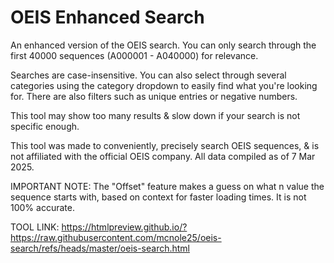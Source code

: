 # OEIS Enhanced Search

An enhanced version of the OEIS search. You can only search through the first 40000 sequences (A000001 - A040000) for relevance.

Searches are case-insensitive. You can also select through several categories using the category dropdown to easily find what you're looking for. There are also filters such as unique entries or negative numbers.

This tool may show too many results & slow down if your search is not specific enough.

This tool was made to conveniently, precisely search OEIS sequences, & is not affiliated with the official OEIS company. All data compiled as of 7 Mar 2025.

IMPORTANT NOTE: The "Offset" feature makes a guess on what n value the sequence starts with, based on context for faster loading times. It is not 100% accurate.

TOOL LINK: https://htmlpreview.github.io/?https://raw.githubusercontent.com/mcnole25/oeis-search/refs/heads/master/oeis-search.html
